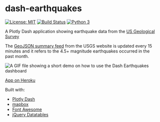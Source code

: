 # dash-earthquakes
[![License: MIT](https://img.shields.io/badge/License-MIT-blue.svg)](https://opensource.org/licenses/MIT) [![Build Status](https://travis-ci.org/jackdbd/dash-earthquakes.svg?branch=master)](https://travis-ci.org/jackdbd/dash-earthquakes) [![Python 3](https://pyup.io/repos/github/jackdbd/dash-earthquakes/python-3-shield.svg)](https://pyup.io/repos/github/jackdbd/dash-earthquakes/)

A Plotly Dash application showing earthquake data from the [US Geological Survey](https://earthquake.usgs.gov/)

The [GeoJSON summary feed](https://earthquake.usgs.gov/earthquakes/feed/v1.0/geojson.php) from the USGS website is updated every 15 minutes and it refers to the 4.5+ magnitude earthquakes occurred in the past month.

![A GIF file showing a short demo on how to use the Dash Earthquakes dashboard](https://github.com/jackdbd/dash-earthquakes/blob/master/demo.gif "How to use the Dash Earthquakes dashboard")

[App on Heroku](bit.ly/dash-earthquakes)

Built with:

- [Plotly Dash](https://plot.ly/products/dash/)
- [mapbox](https://www.mapbox.com/)
- [Font Awesome](http://fontawesome.io/)
- [jQuery Datatables](https://datatables.net/)
